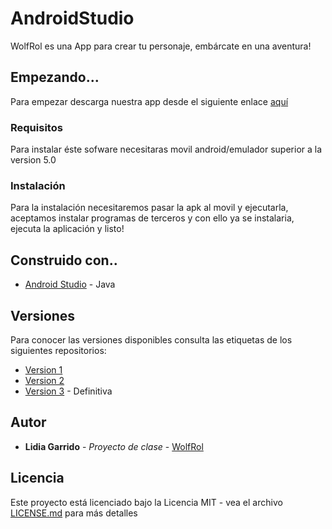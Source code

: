  # AndroidStudio

WolfRol es una App para crear tu personaje, embárcate en una aventura!

## Empezando...

Para empezar descarga nuestra app desde el siguiente enlace [aquí](https://github.com/algarrido/AndroidStudioHelp/releases/download/1.0/app-debug6.apk)

### Requisitos

Para instalar éste sofware necesitaras movil android/emulador superior a la version 5.0 

### Instalación

Para la instalación necesitaremos pasar la apk al movil y ejecutarla, aceptamos instalar programas de terceros y con ello ya se instalaria, ejecuta la aplicación y listo!

## Construido con..

* [Android Studio](https://developer.android.com/reference) - Java

## Versiones

Para conocer las versiones disponibles consulta las etiquetas de los siguientes repositorios:
* [Version 1](https://github.com/algarrido/AndroidStudio_Dise-o/releases)
* [Version 2](https://github.com/algarrido/AndroidStudio/releases)
* [Version 3](https://github.com/algarrido/AndroidStudioHelp/releases) - Definitiva


## Autor

* **Lidia Garrido** - *Proyecto de clase* - [WolfRol](https://github.com/algarrido/AndroidStudioHelp)

## Licencia

Este proyecto está licenciado bajo la Licencia MIT - vea el archivo [LICENSE.md](LICENSE.md) para más detalles
